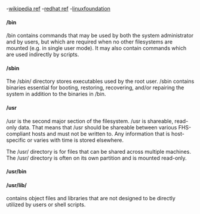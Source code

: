 -[wikipedia ref](https://en.wikipedia.org/wiki/Filesystem_Hierarchy_Standard)
-[redhat ref](https://access.redhat.com/documentation/en-us/red_hat_enterprise_linux/4/html/reference_guide/s1-filesystem-fhs)
-[linuxfoundation](https://refspecs.linuxfoundation.org/FHS_3.0/fhs/ch03s04.html)


#### /bin
/bin contains commands that may be used by both the system administrator and by users,
but which are required when no other filesystems are mounted (e.g. in single user mode).
It may also contain commands which are used indirectly by scripts.

#### /sbin
The /sbin/ directory stores executables used by the root user. 
/sbin contains binaries essential for booting, restoring, recovering, and/or repairing the system in addition to the binaries in /bin.


#### /usr
/usr is the second major section of the filesystem. /usr is shareable, read-only data.
That means that /usr should be shareable between various FHS-compliant hosts and must not be written to.
Any information that is host-specific or varies with time is stored elsewhere.

The /usr/ directory is for files that can be shared across multiple machines.
The /usr/ directory is often on its own partition and is mounted read-only. 

#### /usr/bin

#### /usr/lib/
contains object files and libraries that are not designed to be directly utilized by users or shell scripts. 
